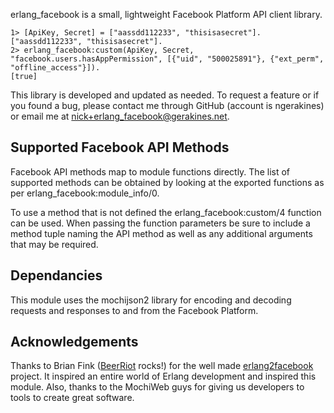 erlang\_facebook is a small, lightweight Facebook Platform API client library.

    1> [ApiKey, Secret] = ["aassdd112233", "thisisasecret"].
    ["aassdd112233", "thisisasecret"].
    2> erlang_facebook:custom(ApiKey, Secret, "facebook.users.hasAppPermission", [{"uid", "500025891"}, {"ext_perm", "offline_access"}]).
    [true]

This library is developed and updated as needed. To request a feature or if you found a bug, please contact me through GitHub (account is ngerakines) or email me at [nick+erlang\_facebook@gerakines.net](mailto:nick+erlang_facebook@gerakines.net).

## Supported Facebook API Methods

Facebook API methods map to module functions directly. The list of supported methods can be obtained by looking at the exported functions as per erlang\_facebook:module\_info/0.

To use a method that is not defined the erlang\_facebook:custom/4 function can be used. When passing the function parameters be sure to include a method tuple naming the API method as well as any additional arguments that may be required.

## Dependancies

This module uses the mochijson2 library for encoding and decoding requests and responses to and from the Facebook Platform.

## Acknowledgements

Thanks to Brian Fink ([BeerRiot](http://beerriot.com/) rocks!) for the well made [erlang2facebook](http://code.google.com/p/erlang2facebook/) project. It inspired an entire world of Erlang development and inspired this module. Also, thanks to the MochiWeb guys for giving us developers to tools to create great software.
